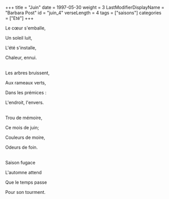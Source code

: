 +++
title = "Juin"
date = 1997-05-30
weight = 3
LastModifierDisplayName = "Barbara Post"
id = "juin_4"
verseLength = 4
tags = ["saisons"]
categories = ["Eté"]
+++

Le cœur s'emballe,

Un soleil luit,

L'été s'installe,

Chaleur, ennui.

 \
Les arbres bruissent,

Aux rameaux verts,

Dans les prémices :

L'endroit, l'envers.

 \
Trou de mémoire,

Ce mois de juin;

Couleurs de moire,

Odeurs de foin.

 \
Saison fugace

L'automne attend

Que le temps passe

Pour son tourment.
